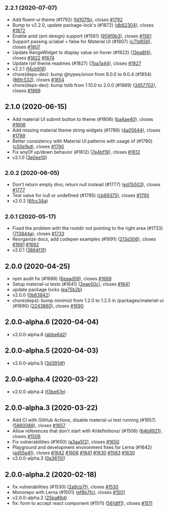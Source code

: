 ## <small>2.2.1 (2020-07-07)</small>

* Add fluent-ui theme (#1792) ([fd107fb](https://github.com/rjsf-team/react-jsonschema-form/commit/fd107fb)), closes [#1792](https://github.com/rjsf-team/react-jsonschema-form/issues/1792)
* Bump to v2.2.0, update package-lock's (#1872) ([db62304](https://github.com/rjsf-team/react-jsonschema-form/commit/db62304)), closes [#1872](https://github.com/rjsf-team/react-jsonschema-form/issues/1872)
* Enable antd (ant-design) support (#1561) ([959f9b3](https://github.com/rjsf-team/react-jsonschema-form/commit/959f9b3)), closes [#1561](https://github.com/rjsf-team/react-jsonschema-form/issues/1561)
* Support passing ui:label = false for Material UI (#1807) ([c71d656](https://github.com/rjsf-team/react-jsonschema-form/commit/c71d656)), closes [#1807](https://github.com/rjsf-team/react-jsonschema-form/issues/1807)
* Update RangeWidget to display value on hover (#1822) ([13ea8f4](https://github.com/rjsf-team/react-jsonschema-form/commit/13ea8f4)), closes [#1822](https://github.com/rjsf-team/react-jsonschema-form/issues/1822) [#1674](https://github.com/rjsf-team/react-jsonschema-form/issues/1674)
* Update rjsf theme readmes (#1827) ([7ba7a44](https://github.com/rjsf-team/react-jsonschema-form/commit/7ba7a44)), closes [#1827](https://github.com/rjsf-team/react-jsonschema-form/issues/1827)
* v2.2.1 ([f4cb916](https://github.com/rjsf-team/react-jsonschema-form/commit/f4cb916))
* chore(deps-dev): bump @types/sinon from 9.0.0 to 9.0.4 (#1854) ([86fc532](https://github.com/rjsf-team/react-jsonschema-form/commit/86fc532)), closes [#1854](https://github.com/rjsf-team/react-jsonschema-form/issues/1854)
* chore(deps-dev): bump tslib from 1.10.0 to 2.0.0 (#1869) ([3457702](https://github.com/rjsf-team/react-jsonschema-form/commit/3457702)), closes [#1869](https://github.com/rjsf-team/react-jsonschema-form/issues/1869)



## 2.1.0 (2020-06-15)

* Add material UI submit button to theme (#1806) ([ba4ae40](https://github.com/rjsf-team/react-jsonschema-form/commit/ba4ae40)), closes [#1806](https://github.com/rjsf-team/react-jsonschema-form/issues/1806)
* Add missing material theme string widgets (#1789) ([4a05644](https://github.com/rjsf-team/react-jsonschema-form/commit/4a05644)), closes [#1789](https://github.com/rjsf-team/react-jsonschema-form/issues/1789)
* Better consistency with Material UI patterns with usage of <TextField /> (#1790) ([c50e1bd](https://github.com/rjsf-team/react-jsonschema-form/commit/c50e1bd)), closes [#1790](https://github.com/rjsf-team/react-jsonschema-form/issues/1790)
* Fix anyOf up/down behavior (#1812) ([7e4bf19](https://github.com/rjsf-team/react-jsonschema-form/commit/7e4bf19)), closes [#1812](https://github.com/rjsf-team/react-jsonschema-form/issues/1812)
* v2.1.0 ([3e0ee10](https://github.com/rjsf-team/react-jsonschema-form/commit/3e0ee10))



## <small>2.0.2 (2020-06-05)</small>

* Don't return empty divs; return null instead (#1777) ([ed7b503](https://github.com/rjsf-team/react-jsonschema-form/commit/ed7b503)), closes [#1777](https://github.com/rjsf-team/react-jsonschema-form/issues/1777)
* Test value for null or undefined (#1795) ([cb89375](https://github.com/rjsf-team/react-jsonschema-form/commit/cb89375)), closes [#1795](https://github.com/rjsf-team/react-jsonschema-form/issues/1795)
* v2.0.2 ([6fcc34a](https://github.com/rjsf-team/react-jsonschema-form/commit/6fcc34a))



## <small>2.0.1 (2020-05-17)</small>

* Fixed the problem with the rootdir not pointing to the right area (#1733) ([713844a](https://github.com/rjsf-team/react-jsonschema-form/commit/713844a)), closes [#1733](https://github.com/rjsf-team/react-jsonschema-form/issues/1733)
* Reorganize docs, add codepen examples (#1691) ([213d306](https://github.com/rjsf-team/react-jsonschema-form/commit/213d306)), closes [#1691](https://github.com/rjsf-team/react-jsonschema-form/issues/1691) [#1692](https://github.com/rjsf-team/react-jsonschema-form/issues/1692)
* v2.0.1 ([3864f3f](https://github.com/rjsf-team/react-jsonschema-form/commit/3864f3f))



## 2.0.0 (2020-04-25)

* npm audit fix (#1689) ([6eaad59](https://github.com/rjsf-team/react-jsonschema-form/commit/6eaad59)), closes [#1689](https://github.com/rjsf-team/react-jsonschema-form/issues/1689)
* Setup material-ui tests (#1641) ([2eae50c](https://github.com/rjsf-team/react-jsonschema-form/commit/2eae50c)), closes [#1641](https://github.com/rjsf-team/react-jsonschema-form/issues/1641)
* update package locks ([ea75b2b](https://github.com/rjsf-team/react-jsonschema-form/commit/ea75b2b))
* v2.0.0 ([0b63842](https://github.com/rjsf-team/react-jsonschema-form/commit/0b63842))
* chore(deps): bump minimist from 1.2.0 to 1.2.5 in /packages/material-ui (#1690) ([2243860](https://github.com/rjsf-team/react-jsonschema-form/commit/2243860)), closes [#1690](https://github.com/rjsf-team/react-jsonschema-form/issues/1690)



## 2.0.0-alpha.6 (2020-04-04)

* v2.0.0-alpha.6 ([abbe6d2](https://github.com/rjsf-team/react-jsonschema-form/commit/abbe6d2))



## 2.0.0-alpha.5 (2020-04-03)

* v2.0.0-alpha.5 ([3d391df](https://github.com/rjsf-team/react-jsonschema-form/commit/3d391df))



## 2.0.0-alpha.4 (2020-03-22)

* v2.0.0-alpha.4 ([f3be67e](https://github.com/rjsf-team/react-jsonschema-form/commit/f3be67e))



## 2.0.0-alpha.3 (2020-03-22)

* Add CI with GitHub Actions, disable material-ui test running (#1657) ([5860088](https://github.com/rjsf-team/react-jsonschema-form/commit/5860088)), closes [#1657](https://github.com/rjsf-team/react-jsonschema-form/issues/1657)
* Allow references that don't start with #/definitions/ (#1506) ([64b8921](https://github.com/rjsf-team/react-jsonschema-form/commit/64b8921)), closes [#1506](https://github.com/rjsf-team/react-jsonschema-form/issues/1506)
* Fix vulnerabilities (#1650) ([a3aa5f2](https://github.com/rjsf-team/react-jsonschema-form/commit/a3aa5f2)), closes [#1650](https://github.com/rjsf-team/react-jsonschema-form/issues/1650)
* Playground and development environment fixes for Lerna (#1642) ([ad55e4f](https://github.com/rjsf-team/react-jsonschema-form/commit/ad55e4f)), closes [#1642](https://github.com/rjsf-team/react-jsonschema-form/issues/1642) [#1606](https://github.com/rjsf-team/react-jsonschema-form/issues/1606) [#1641](https://github.com/rjsf-team/react-jsonschema-form/issues/1641) [#1630](https://github.com/rjsf-team/react-jsonschema-form/issues/1630) [#1583](https://github.com/rjsf-team/react-jsonschema-form/issues/1583) [#1630](https://github.com/rjsf-team/react-jsonschema-form/issues/1630)
* v2.0.0-alpha.3 ([0a36110](https://github.com/rjsf-team/react-jsonschema-form/commit/0a36110))



## 2.0.0-alpha.2 (2020-02-18)

* fix vulnerabilities (#1530) ([2a9cb7f](https://github.com/rjsf-team/react-jsonschema-form/commit/2a9cb7f)), closes [#1530](https://github.com/rjsf-team/react-jsonschema-form/issues/1530)
* Monorepo with Lerna (#1501) ([ef8b7fc](https://github.com/rjsf-team/react-jsonschema-form/commit/ef8b7fc)), closes [#1501](https://github.com/rjsf-team/react-jsonschema-form/issues/1501)
* v2.0.0-alpha.2 ([25ba86d](https://github.com/rjsf-team/react-jsonschema-form/commit/25ba86d))
* fix: form to accept react component (#1511) ([561dff1](https://github.com/rjsf-team/react-jsonschema-form/commit/561dff1)), closes [#1511](https://github.com/rjsf-team/react-jsonschema-form/issues/1511)



